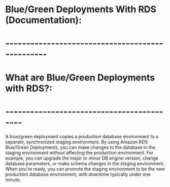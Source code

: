 # Blue/Green Deployments With RDS (Documentation):
# ------------------------------------------------


# What are Blue/Green Deployments with RDS?:
# ------------------------------------------
A blue/green deployment copies a production database environment to a separate, synchronized staging environment. By using Amazon RDS Blue/Green Deployments, you can make changes to the database in the staging environment without affecting the production environment. For example, you can upgrade the major or minor DB engine version, change database parameters, or make schema changes in the staging environment. When you're ready, you can promote the staging environment to be the new production database environment, with downtime typically under one minute.